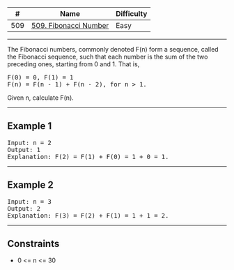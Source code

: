 | #   | Name                                                                                                                                 | Difficulty |
| --- | ------------------------------------------------------------------------------------------------------------------------------------ | ---------- |
| 509 | [509. Fibonacci Number](https://leetcode.com/problems/fibonacci-number/description/?envType=study-plan-v2&envId=dynamic-programming) | Easy       |

---
The Fibonacci numbers, commonly denoted F(n) form a sequence, called the Fibonacci sequence, such that each number is the sum of the two preceding ones, starting from 0 and 1. That is,
<pre>
F(0) = 0, F(1) = 1
F(n) = F(n - 1) + F(n - 2), for n > 1.
</pre>

Given n, calculate F(n).

---

## Example 1

<pre>
Input: n = 2
Output: 1
Explanation: F(2) = F(1) + F(0) = 1 + 0 = 1.
</pre>

---

## Example 2

<pre>
Input: n = 3
Output: 2
Explanation: F(3) = F(2) + F(1) = 1 + 1 = 2.
</pre>

---

## Constraints
- 0 <= n <= 30